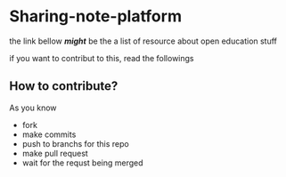 # Sharing-note-platform
the link bellow ***might*** be the a list of resource about open education stuff

if you want to contribut to this, read the followings

## How to contribute?
As you know

- fork
- make commits
- push to branchs for this repo
- make pull request
- wait for the requst being merged
